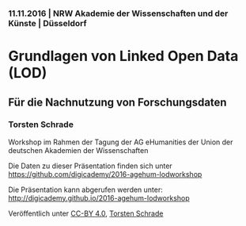 ### 11.11.2016 | NRW Akademie der Wissenschaften und der Künste | Düsseldorf

# Grundlagen von Linked Open Data (LOD)

## Für die Nachnutzung von Forschungsdaten

### Torsten Schrade

Workshop im Rahmen der Tagung der AG eHumanities der Union der deutschen Akademien der Wissenschaften

Die Daten zu dieser Präsentation finden sich unter https://github.com/digicademy/2016-agehum-lodworkshop

Die Präsentation kann abgerufen werden unter: http://digicademy.github.io/2016-agehum-lodworkshop

Veröffentlich unter [CC-BY 4.0](https://creativecommons.org/licenses/by/4.0/), [Torsten Schrade](https://orcid.org/0000-0002-0953-2818)
